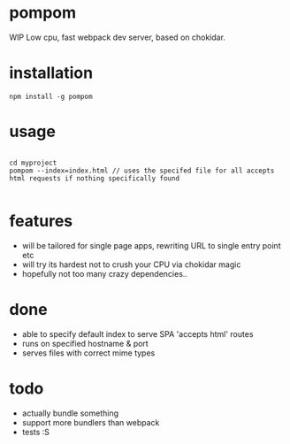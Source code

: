 # pompom

WIP Low cpu, fast webpack dev server, based on chokidar.

# installation

`npm install -g pompom`

# usage

```

cd myproject
pompom --index=index.html // uses the specifed file for all accepts html requests if nothing specifically found


```

# features

- will be tailored for single page apps, rewriting URL to single entry point etc
- will try its hardest not to crush your CPU via chokidar magic
- hopefully not too many crazy dependencies..

# done

- able to specify default index to serve SPA 'accepts html' routes 
- runs on specified hostname & port
- serves files with correct mime types

# todo

- actually bundle something
- support more bundlers than webpack
- tests :S

